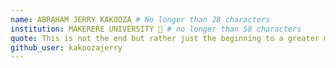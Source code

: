```yaml
---
name: ABRAHAM JERRY KAKOOZA # No longer than 28 characters
institution: MAKERERE UNIVERSITY 🚩 # no longer than 58 characters
quote: This is not the end but rather just the beginning to a greater milestone ahead # no longer than 100 characters, avoid using quotes(") to guarantee the format remains the same.
github_user: kakoozajerry
---
```

